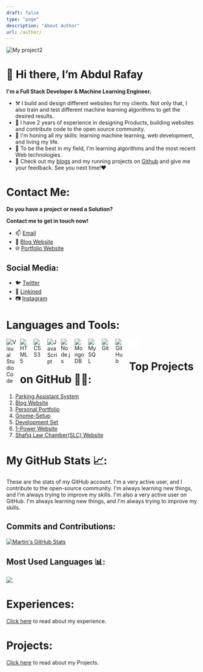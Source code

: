 ```yaml
---
draft: false
type: "page"
description: "About Author"
url: /author/
---
```

<link rel="stylesheet" href="/css/style.css">

![My project2](https://user-images.githubusercontent.com/82662797/168483717-3d746709-6ae9-487a-bdd7-ebcb137ea919.png)
<!-- ![My project2](/images/avatar2.png) -->
# 👋 Hi there, I’m Abdul Rafay

**I'm a Full Stack Developer & Machine Learning Engineer.**

- ⚒️ I build and design different websites for my clients. Not only that, I also train and test different machine learning algorithms to get the desired results.
- 💼 I have 2 years of experience in designing Products, building websites and contribute code to the open source community. 
- 🌱 I'm honing all my skills: learning machine learning, web development, and living my life.
- 📖 To be the best in my field, I'm learning algorithms and the most recent Web technologies. 
- 👀 Check out my [blogs](https://rafayblogs.tech) and my running projects on [Github](https://github.com/rafay99-epic) and give me your feedback. See you next time!❤️

# Contact Me:
**Do you have a project or need a Solution?**

**Contact me to get in touch now!**  
- 📫 [Email](mailto:99marafay@gmail.com) 
- 📝 [Blog Website](https://future-insight.blog)
- 🌐 [Portfolio Website](https://rafay99.info)

## Social Media:
- 🐦 [Twitter](https://twitter.com/abdul_rafay99/)
- 🔗 [Linkined](https://linkedin.com/in/abdul-rafay-0ab626197)
- 📷 [Instagram](https://instagram.com/abdul_rafay99)
<!-- 
- [![Twitter](/images/img/twitter-dark.svg)](https://twitter.com/abdul_rafay99/)
- [![Linkined](/images/img/linkedin-dark.svg)](https://linkedin.com/in/abdul-rafay-0ab626197)
- [![Instagram](/images/img/instagram-dark.svg)](https://instagram.com/abdul_rafay99) -->

# Languages and Tools:
<img align="left" alt="Visual Studio Code" width="26px" src="https://cdn.jsdelivr.net/gh/devicons/devicon/icons/vscode/vscode-original.svg" style="padding-right:10px;" />
<img align="left" alt="HTML5" width="26px" src="https://cdn.jsdelivr.net/gh/devicons/devicon/icons/html5/html5-original.svg" style="padding-right:10px;" />
<img align="left" alt="CSS3" width="26px" src="https://cdn.jsdelivr.net/gh/devicons/devicon/icons/css3/css3-original.svg" style="padding-right:10px;" />
<img align="left" alt="JavaScript" width="26px" src="https://cdn.jsdelivr.net/gh/devicons/devicon/icons/javascript/javascript-original.svg" style="padding-right:10px;" />
<img align="left" alt="Node.js" width="26px" src="https://cdn.jsdelivr.net/gh/devicons/devicon/icons/nodejs/nodejs-original.svg" style="padding-right:10px;" />
<img align="left" alt="MongoDB" width="26px" src="https://cdn.jsdelivr.net/gh/devicons/devicon/icons/mongodb/mongodb-original.svg" style="padding-right:10px;" />
<img align="left" alt="MySQL" width="26px" src="https://cdn.jsdelivr.net/gh/devicons/devicon/icons/mysql/mysql-original.svg" style="padding-right:10px;" />
<img align="left" alt="Git" width="26px" src="https://cdn.jsdelivr.net/gh/devicons/devicon/icons/git/git-original.svg" style="padding-right:10px;" />
<img align="left" alt="GitHub" width="26px" src="https://user-images.githubusercontent.com/3369400/139447912-e0f43f33-6d9f-45f8-be46-2df5bbc91289.png" style="padding-right:10px;" />
<img align="left" alt="Terminal" width="26px" src="/images/img/terminal-dark.svg" />
<br>

# Top Projects on GitHub 🧑‍💻:
1. [Parking Assistant System](https://github.com/rafay99-epic/Parking-Assistant)
2. [Blog Website](https://github.com/rafay99-epic/Future-Insight)
3. [Personal Portfolio](https://github.com/rafay99-epic/Portfolio-Website)
4. [Gnome-Setup](https://github.com/rafay99-epic/Gnome-setup)
5. [Development Set](https://github.com/1-Power/Development-Setup)
6. [1-Power Website](https://github.com/1-Power/1-Power-website)
7. [Shafiq Law Chamber(SLC) Website](https://github.com/1-Power/SLC)


# My GitHub Stats 📈:
These are the stats of my GitHub account. I'm a very active user, and I contribute to the open-source community. I'm always learning new things, and I'm always trying to improve my skills. I'm also a very active user on GitHub. I'm always learning new things, and I'm always trying to improve my skills.
## Commits and Contributions:
<a href="https://github.com/rafay99-epic">
  <img align="center" src="https://github-readme-stats.vercel.app/api?username=rafay99-epic&show_icons=true&line_height=27&count_private=true&title_color=ffffff&text_color=c9cacc&icon_color=2bbc8a&bg_color=1d1f21" alt="Martin's GitHub Stats" />
</a>

## Most Used Languages 📊:
<a href="https://github.com/rafay99-epic">
  <img align="center" src="https://github-readme-stats.vercel.app/api/top-langs/?username=rafay99-epic&hide=java,html,tex&title_color=ffffff&text_color=c9cacc&icon_color=2bbc8a&bg_color=1d1f21&langs_count=3" />
</a>

# Experiences:
[Click here](/Author-Experience) to read about my experience.

# Projects:
[Click here](/Project) to read about my Projects.
